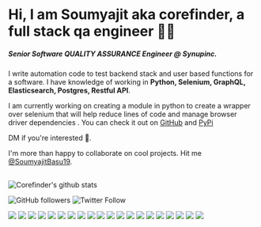 # Hi,  I am Soumyajit aka corefinder, a full stack qa engineer 👦🏻  
##### Senior Software QUALITY ASSURANCE Engineer @ Synupinc.

I write automation code to test backend stack and user based functions for a software. I have knowledge of working in __Python, Selenium, GraphQL, Elasticsearch, Postgres, Restful API__.

I am currently working on creating a module in python to create a wrapper over selenium that will help reduce lines of code and manage browser driver dependencies . You can check it out on [GitHub](https://github.com/flu-x/flexibox) and [PyPi](https://pypi.org/project/flexibox/)

DM if you're interested 📣.

I'm more than happy to collaborate on cool projects. Hit me [@SoumyajitBasu19](https://twitter.com/SoumyajitBasu19).
## 
![Corefinder's github stats](https://github-readme-stats.vercel.app/api?username=Corefinder89&show_icons=true&theme=dark)
	
![GitHub followers](https://img.shields.io/github/followers/Corefinder89?style=social) ![Twitter Follow](https://img.shields.io/twitter/follow/SoumyajitBasu19?style=social) 

![](https://img.shields.io/badge/Code-Python-informational?style=flat&logo=Python&logoColor=white&color=1C7396) ![](https://img.shields.io/badge/Code-Docker-informational?style=flat&logo=Docker&logoColor=white&color=1C7396) ![](https://img.shields.io/badge/code-travis-informational?style=flat&logo=travis&logoColor=white&color=1C7396) ![](https://img.shields.io/badge/IDE-VisualStudio-informational?style=flat&logo=visual-studio-code&logoColor=white&color=1C7396) ![](https://img.shields.io/badge/IDE-Pycharm-informational?style=flat&logo=pycharm&logoColor=white&color=1C7396) ![](https://img.shields.io/badge/Os-Linux-informational?style=flat&logo=Linux&logoColor=white&color=FBC624) ![](https://img.shields.io/badge/Os-MacOS-informational?style=flat&logo=Apple&logoColor=white&color=FBC624) 
![](https://img.shields.io/badge/Database-Postgres-informational?style=flat&logo=PostgreSql&logoColor=white&color=336791) ![](https://img.shields.io/badge/Test-Graphql-informational?style=flat&logo=Graphql&logoColor=white&color=336791) ![](https://img.shields.io/badge/Test-Elasticsearch-informational?style=flat&logo=Elasticsearch&logoColor=white&color=336791) ![](https://img.shields.io/badge/Test-Data-informational?style=flat) ![](https://img.shields.io/badge/Test-JSON-informational?style=flat&logo=json&logoColor=white&color=1C7396) ![](https://img.shields.io/badge/Test-RestAPI-informational?style=flat) ![](https://img.shields.io/badge/Documentation-Confluence-informational?style=flat&logo=confluence&logoColor=white&color=1C7396) ![](https://img.shields.io/badge/Idea-JIRA-informational?style=flat&logo=jira&logoColor=white&color=1C7396) ![](https://img.shields.io/badge/Knowledge-Git-informational?style=flat&logo=git&logoColor=white&color=1C7396) ![](https://img.shields.io/badge/Knowledge-GitHub-informational?style=flat&logo=github&logoColor=white&color=1C7396) ![](https://img.shields.io/badge/Knowledge-Bitbucket-informational?style=flat&logo=bitbucket&logoColor=white&color=1C7396) ![](https://img.shields.io/badge/Code-Pytest-informational?style=flat) ![](https://img.shields.io/badge/Code-Selenium-informational?style=flat)
